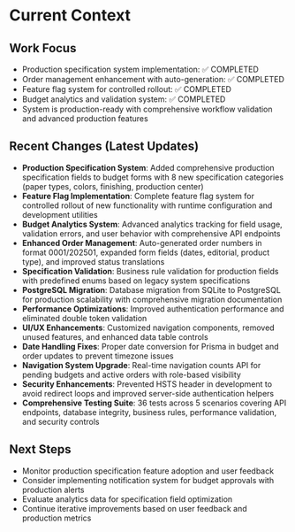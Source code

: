 # Current Context

## Work Focus
- Production specification system implementation: ✅ COMPLETED
- Order management enhancement with auto-generation: ✅ COMPLETED
- Feature flag system for controlled rollout: ✅ COMPLETED
- Budget analytics and validation system: ✅ COMPLETED
- System is production-ready with comprehensive workflow validation and advanced production features

## Recent Changes (Latest Updates)
- **Production Specification System**: Added comprehensive production specification fields to budget forms with 8 new specification categories (paper types, colors, finishing, production center)
- **Feature Flag Implementation**: Complete feature flag system for controlled rollout of new functionality with runtime configuration and development utilities
- **Budget Analytics System**: Advanced analytics tracking for field usage, validation errors, and user behavior with comprehensive API endpoints
- **Enhanced Order Management**: Auto-generated order numbers in format 0001/202501, expanded form fields (dates, editorial, product type), and improved status translations
- **Specification Validation**: Business rule validation for production fields with predefined enums based on legacy system specifications
- **PostgreSQL Migration**: Database migration from SQLite to PostgreSQL for production scalability with comprehensive migration documentation
- **Performance Optimizations**: Improved authentication performance and eliminated double token validation
- **UI/UX Enhancements**: Customized navigation components, removed unused features, and enhanced data table controls
- **Date Handling Fixes**: Proper date conversion for Prisma in budget and order updates to prevent timezone issues
- **Navigation System Upgrade**: Real-time navigation counts API for pending budgets and active orders with role-based visibility
- **Security Enhancements**: Prevented HSTS header in development to avoid redirect loops and improved server-side authentication helpers
- **Comprehensive Testing Suite**: 36 tests across 5 scenarios covering API endpoints, database integrity, business rules, performance validation, and security controls

## Next Steps
- Monitor production specification feature adoption and user feedback
- Consider implementing notification system for budget approvals with production alerts
- Evaluate analytics data for specification field optimization
- Continue iterative improvements based on user feedback and production metrics